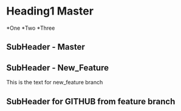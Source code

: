 # Heading1 Master

*One
*Two
*Three

## SubHeader - Master

## SubHeader - New_Feature

This is the text for new_feature branch

## SubHeader for GITHUB from feature branch

